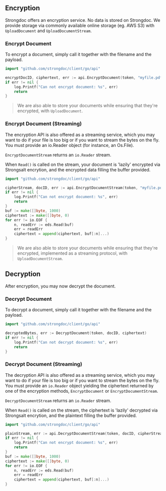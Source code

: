 ## Encryption

Strongdoc offers an encryption service. No data is stored on Strongdoc. We provide storage via commonly available online storage (eg. AWS S3) with `UploadDocument` and `UploadDocumentStream`.

### Encrypt Document

To encrypt a document, simply call it together with the filename and the payload.

```go
import "github.com/strongdoc/client/go/api"

encryptDocID, ciphertext, err := api.EncryptDocument(token, "myfile.pdf", pdfBytes)
if err != nil {
    log.Printf("Can not encrypt document: %s", err)
    return
}
```

> We are also able to store your documents while ensuring that they're encrypted, with `UploadDocument`.

### Encrypt Document (Streaming)

The encryption API is also offered as a streaming service, which you may want to do if your file is too big or if you want to stream the bytes on the fly. You must provide an io.Reader object (for instance, an Os.File).

`EncryptDocumentStream` returns an `io.Reader` stream.

When `Read()` is called on the stream, your document is 'lazily' encrypted via Strongsalt encrytion, and the encrypted data filling the buffer provided. 

```go
import "github.com/strongdoc/client/go/api"

cipherStream, docID, err := api.EncryptDocumentStream(token, "myfile.pdf", pdfFile)
if err != nil {
    log.Printf("Can not encrypt document: %s", err)
    return
}
buf := make([]byte, 1000)
ciphertext := make([]byte, 0)
for err != io.EOF {
    n, readErr := eds.Read(buf)
    err = readErr
    ciphertext = append(ciphertext, buf[:n]...)
}
```

> We are also able to store your documents while ensuring that they're encrypted, implemented as a streaming protocol, with `UploadDocumentStream`.

## Decryption

After encryption, you may now decrypt the document.

### Decrypt Document

To decrypt a document, simply call it together with the filename and the payload.

```go
import "github.com/strongdoc/client/go/api"

decryptedBytes, err := DecryptDocument(token, docID, ciphertext)
if err != nil {
    log.Printf("Can not decrypt document: %s", err)
    return
}
```

### Decrypt Document (Streaming)

The decryption API is also offered as a streaming service, which you may want to do if your file is too big or if you want to stream the bytes on the fly. You must provide an `io.Reader` object yielding the ciphertext returned by one of the encryption methods, `EncryptDocument` or `EncryptDocumentStream`.

`DecryptDocumentStream` returns an `io.Reader` stream.

When `Read()` is called on the stream, the ciphertext is 'lazily' decrypted via Strongsalt encrytion, and the plaintext filling the buffer provided. 

```go
import "github.com/strongdoc/client/go/api"

plainStream, err := api.DecryptDocumentStream(token, docID, cipherStream)
if err != nil {
    log.Printf("Can not encrypt document: %s", err)
    return
}
buf := make([]byte, 1000)
ciphertext := make([]byte, 0)
for err != io.EOF {
    n, readErr := eds.Read(buf)
    err = readErr
    ciphertext = append(ciphertext, buf[:n]...)
}
```


